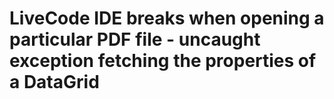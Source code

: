 # LiveCode IDE breaks when opening a particular PDF file - uncaught exception fetching the properties of a DataGrid

